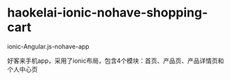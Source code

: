 # haokelai-ionic-nohave-shopping-cart
ionic-Angular.js-nohave-app

好客来手机app，采用了ionic布局，包含4个模块：首页、产品页、产品详情页和个人中心页
